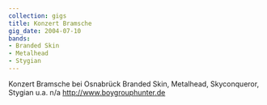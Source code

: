 ```yaml
---
collection: gigs
title: Konzert Bramsche
gig_date: 2004-07-10
bands:
- Branded Skin
- Metalhead
- Stygian
---
```


Konzert	Bramsche bei Osnabrück	Branded Skin, Metalhead, Skyconqueror, Stygian u.a.	n/a	http://www.boygrouphunter.de